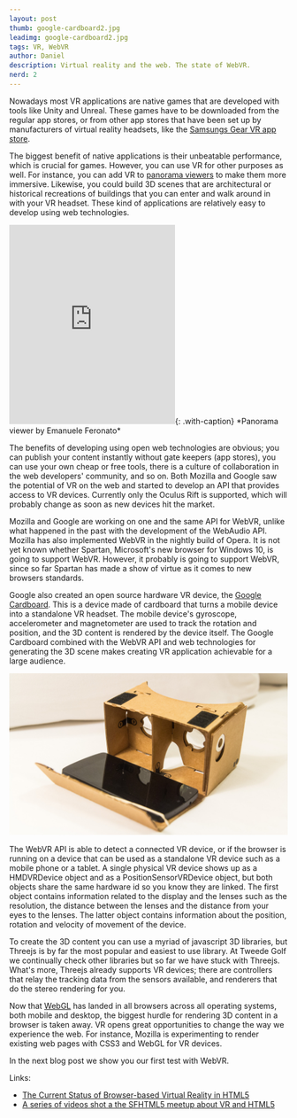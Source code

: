 ```yaml
---
layout: post
thumb: google-cardboard2.jpg
leadimg: google-cardboard2.jpg
tags: VR, WebVR
author: Daniel
description: Virtual reality and the web. The state of WebVR.
nerd: 2
---
```


Nowadays most VR applications are native games that are developed with tools like Unity and Unreal. These games have to be downloaded from the regular app stores, or from other app stores that have been set up by manufacturers of virtual reality headsets, like the [Samsungs Gear VR app store](https://www.oculus.com/gear-vr/).

The biggest benefit of native applications is their unbeatable performance, which is crucial for games. However, you can use VR for other purposes as well. For instance, you can add VR to [panorama viewers](http://www.emanueleferonato.com/2014/12/10/html5-webgl-360-degrees-panorama-viewer-with-three-js/) to make them more immersive. Likewise, you could build 3D scenes that are architectural or historical recreations of buildings that you can enter and walk around in with your VR headset. These kind of applications are relatively easy to develop using web technologies.

<iframe src="https://player.vimeo.com/video/127931214" height="360" frameborder="0" webkitallowfullscreen mozallowfullscreen allowfullscreen></iframe>{: .with-caption}
*Panorama viewer by Emanuele Feronato*

The benefits of developing using open web technologies are obvious; you can publish your content instantly without gate keepers (app stores), you can use your own cheap or free tools, there is a culture of collaboration in the web developers' community, and so on. Both Mozilla and Google saw the potential of VR on the web and started to develop an API that provides access to VR devices. Currently only the Oculus Rift is supported, which will probably change as soon as new devices hit the market.

Mozilla and Google are working on one and the same API for WebVR, unlike what happened in the past with the development of the WebAudio API. Mozilla has also implemented WebVR in the nightly build of Opera. It is not yet known whether Spartan, Microsoft's new browser for Windows 10, is going to support WebVR. However, it probably is going to support WebVR, since so far Spartan has made a show of virtue as it comes to new browsers standards.

Google also created an open source hardware VR device, the [Google Cardboard](https://www.google.com/get/cardboard/). This is a device made of cardboard that turns a mobile device into a standalone VR headset. The mobile device's gyroscope, accelerometer and magnetometer are used to track the rotation and position, and the 3D content is rendered by the device itself. The Google Cardboard combined with the WebVR API and web technologies for generating the 3D scene makes creating VR application achievable for a large audience.

![Google Cardboard](/img/blog/google-cardboard2.jpg)

The WebVR API is able to detect a connected VR device, or if the browser is running on a device that can be used as a standalone VR device such as a mobile phone or a tablet. A single physical VR device shows up as a HMDVRDevice object and as a PositionSensorVRDevice object, but both objects share the same hardware id so you know they are linked. The first object contains information related to the display and the lenses such as the resolution, the distance between the lenses and the distance from your eyes to the lenses. The latter object contains information about the position, rotation and velocity of movement of the device.

To create the 3D content you can use a myriad of javascript 3D libraries, but Threejs is by far the most popular and easiest to use library. At Tweede Golf we continually check other libraries but so far we have stuck with Threejs. What's more, Threejs already supports VR devices; there are controllers that relay the tracking data from the sensors available, and renderers that do the stereo rendering for you.

Now that [WebGL](http://caniuse.com/#feat=webgl) has landed in all browsers across all operating systems, both mobile and desktop, the biggest hurdle for rendering 3D content in a browser is taken away. VR opens great opportunities to change the way we experience the web. For instance, Mozilla is experimenting to render existing web pages with CSS3 and WebGL for VR devices.

In the next blog post we show you our first test with WebVR.

Links:

- [The Current Status of Browser-based Virtual Reality in HTML5](http://www.infoq.com/news/2015/01/vr-html5)
- [A series of videos shot a the SFHTML5 meetup about VR and HTML5](https://www.youtube.com/playlist?list=PLUj8-Hhrb-a0Z3f70ygX5fXLk8Sa4mTQZ)

<!--
These are benefits that Tony Parisi mentioned in his speech for the SFHTML5 meetup that was held 16th of January this year:

- instant access
- no gatekeepers (app stores)
- instant publishing
- you can use your own (cheap or free) tools
- culture of collaboration
- source code (open)
- no entry barriers
-->
